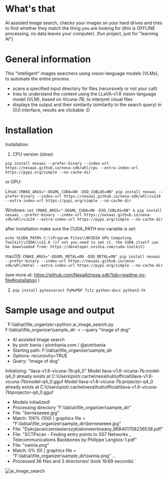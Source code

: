# What's that
AI assisted image search, checks your images on your hard drives and tries to find whether they match the thing you are looking for (this is OFFLINE processing, no data leaves your computer).
(fun project, just for "learning AI")

# General information

This "intelligent" images searchers using vision-language models (VLMs), to automate the entire process.

- scans a specified input directory for files (recursively or not your call)
- tries to understand the content using the LLaVA-v1.6 vision-language model (VLM), based on Vicuna-7B, to interpret visual files
- displays the output and their similarity (similarity to the search query) in GUI interface, results are clickable :D 

# Installation

Installation:
1) CPU version (slow):

`pip install nexaai --prefer-binary --index-url https://nexaai.github.io/nexa-sdk/whl/cpu --extra-index-url https://pypi.org/simple --no-cache-dir`

or GPU:

Linux:
`CMAKE_ARGS="-DGGML_CUDA=ON -DSD_CUBLAS=ON" pip install nexaai --prefer-binary --index-url https://nexaai.github.io/nexa-sdk/whl/cu124 --extra-index-url https://pypi.org/simple --no-cache-dir`

Windows:
`set CMAKE_ARGS="-DGGML_CUDA=ON -DSD_CUBLAS=ON" & pip install nexaai --prefer-binary --index-url https://nexaai.github.io/nexa-sdk/whl/cu124 --extra-index-url https://pypi.org/simple --no-cache-dir`

after installation make sure the CUDA_PATH env variable is set: 

`echo %CUDA_PATH%
C:\\Program Files\\NVIDIA GPU Computing Toolkit\\CUDA\\v12.6
(if not you need to set it, the CUDA itself can be downloaded from: https://developer.nvidia.com/cuda-toolkit)
`

macOS:
`CMAKE_ARGS="-DGGML_METAL=ON -DSD_METAL=ON" pip install nexaai --prefer-binary --index-url https://nexaai.github.io/nexa-sdk/whl/metal --extra-index-url https://pypi.org/simple --no-cache-dir`

(see more at: https://github.com/NexaAI/nexa-sdk?tab=readme-ov-file#installation )

2) `pip install pytesseract PyMuPDF fitz python-docx python3-tk`


# Sample usage and output

`
F:\lab\ai\file_organizer>python ai_image_search.py F:\lab\ai\file_organizer\sample_dir  -r --query "image of dog"
+ AI assisted image search
+ by piotr bania / piotrbania.com / @piotrbania
+ Starting path: F:\lab\ai\file_organizer\sample_dir
+ Options: recursivity=TRUE
+ Query: "image of dog"
 

Initializing: "llava-v1.6-vicuna-7b:q4_0"
Model llava-v1.6-vicuna-7b:model-q4_0 already exists at C:\Users\piotr\.cache\nexa\hub\official\llava-v1.6-vicuna-7b\model-q4_0.gguf
Model llava-v1.6-vicuna-7b:projector-q4_0 already exists at C:\Users\piotr\.cache\nexa\hub\official\llava-v1.6-vicuna-7b\projector-q4_0.gguf

+ Models initialized!
+ Processing directory "F:\lab\ai\file_organizer\sample_dir"
+ File: "berneseeee.jpg"
+ Match:  100% (100) | graphics file = "F:\lab\ai\file_organizer\sample_dir\berneseeee.jpg"
+ File: "Dykcjacwiczeniawierszykiskonwertowany_968401708236538.pdf"
+ File: "SCTPscan - Finding entry points to SS7 Networks _ Telecommunications Backbones by Philippe Langlois-1.pdf"
+ File: "swinia.png"
+ Match:  0% (0) | graphics file = "F:\lab\ai\file_organizer\sample_dir\swinia.png"
...
+ Processed 36 files and 3 directories! (took 19.69 seconds)
`


![ai_image_search](https://github.com/user-attachments/assets/d6821c3f-7e37-4628-9eae-7bba2d62d2e6)

